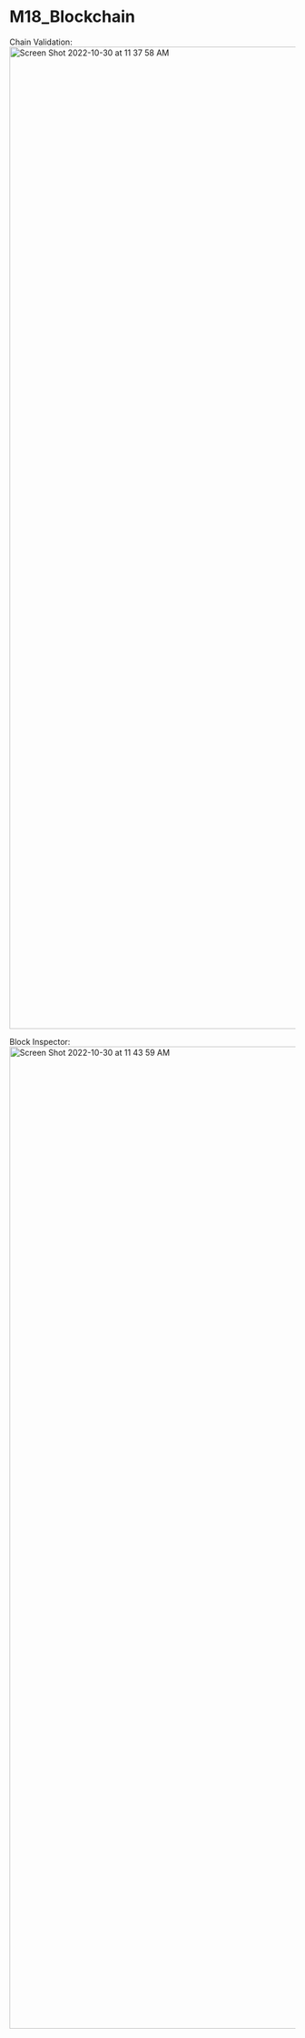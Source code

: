 # M18_Blockchain

Chain Validation:
<img width="1728" alt="Screen Shot 2022-10-30 at 11 37 58 AM" src="https://user-images.githubusercontent.com/39920761/198893096-3e21a22e-87f7-4fae-8c6c-ea7a75aa85bd.png">

Block Inspector:
<img width="1728" alt="Screen Shot 2022-10-30 at 11 43 59 AM" src="https://user-images.githubusercontent.com/39920761/198893205-33af1f3e-fd61-448f-91af-fb943a9f1428.png">
